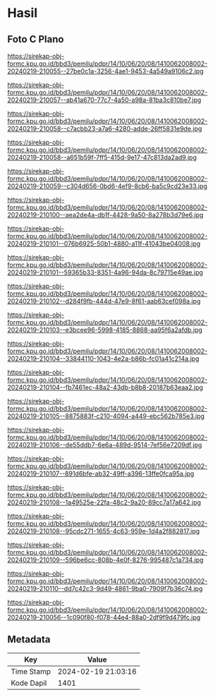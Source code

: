 # Hasil

## Foto C Plano

https://sirekap-obj-formc.kpu.go.id/bbd3/pemilu/pdpr/14/10/06/20/08/1410062008002-20240219-210055--27be0c1a-3256-4ae1-9453-4a549a9106c2.jpg

https://sirekap-obj-formc.kpu.go.id/bbd3/pemilu/pdpr/14/10/06/20/08/1410062008002-20240219-210057--ab41a670-77c7-4a50-a98a-81ba3c810be7.jpg

https://sirekap-obj-formc.kpu.go.id/bbd3/pemilu/pdpr/14/10/06/20/08/1410062008002-20240219-210058--c7acbb23-a7a6-4280-adde-26ff5831e9de.jpg

https://sirekap-obj-formc.kpu.go.id/bbd3/pemilu/pdpr/14/10/06/20/08/1410062008002-20240219-210058--a651b59f-7ff5-415d-9e17-47c813da2ad9.jpg

https://sirekap-obj-formc.kpu.go.id/bbd3/pemilu/pdpr/14/10/06/20/08/1410062008002-20240219-210059--c304d656-0bd6-4ef9-8cb6-ba5c9cd23e33.jpg

https://sirekap-obj-formc.kpu.go.id/bbd3/pemilu/pdpr/14/10/06/20/08/1410062008002-20240219-210100--aea2de4a-db1f-4428-9a50-8a278b3d79e6.jpg

https://sirekap-obj-formc.kpu.go.id/bbd3/pemilu/pdpr/14/10/06/20/08/1410062008002-20240219-210101--076b6925-50b1-4880-a11f-41043be04008.jpg

https://sirekap-obj-formc.kpu.go.id/bbd3/pemilu/pdpr/14/10/06/20/08/1410062008002-20240219-210101--59365b33-8351-4a96-94da-8c79715e49ae.jpg

https://sirekap-obj-formc.kpu.go.id/bbd3/pemilu/pdpr/14/10/06/20/08/1410062008002-20240219-210102--d284f9fb-444d-47e9-8f61-aab63cef098a.jpg

https://sirekap-obj-formc.kpu.go.id/bbd3/pemilu/pdpr/14/10/06/20/08/1410062008002-20240219-210103--e3bcee96-5998-4185-8868-aa95f6a2afdb.jpg

https://sirekap-obj-formc.kpu.go.id/bbd3/pemilu/pdpr/14/10/06/20/08/1410062008002-20240219-210104--33844110-1043-4e2a-b86b-fc01a41c214a.jpg

https://sirekap-obj-formc.kpu.go.id/bbd3/pemilu/pdpr/14/10/06/20/08/1410062008002-20240219-210104--fb7461ec-48a2-43db-b8b8-20187b63eaa2.jpg

https://sirekap-obj-formc.kpu.go.id/bbd3/pemilu/pdpr/14/10/06/20/08/1410062008002-20240219-210105--8875883f-c210-4094-a449-ebc562b785e3.jpg

https://sirekap-obj-formc.kpu.go.id/bbd3/pemilu/pdpr/14/10/06/20/08/1410062008002-20240219-210106--de55ddb7-6e6a-489d-9514-7ef56e7209df.jpg

https://sirekap-obj-formc.kpu.go.id/bbd3/pemilu/pdpr/14/10/06/20/08/1410062008002-20240219-210107--891d6bfe-ab32-49ff-a396-13ffe0fca95a.jpg

https://sirekap-obj-formc.kpu.go.id/bbd3/pemilu/pdpr/14/10/06/20/08/1410062008002-20240219-210108--1a49525e-22fa-48c2-9a20-89cc7a17a642.jpg

https://sirekap-obj-formc.kpu.go.id/bbd3/pemilu/pdpr/14/10/06/20/08/1410062008002-20240219-210108--95cdc271-1655-4c63-959e-1d4a2f882817.jpg

https://sirekap-obj-formc.kpu.go.id/bbd3/pemilu/pdpr/14/10/06/20/08/1410062008002-20240219-210109--596be6cc-808b-4e0f-8276-995487c1a734.jpg

https://sirekap-obj-formc.kpu.go.id/bbd3/pemilu/pdpr/14/10/06/20/08/1410062008002-20240219-210110--dd7c42c3-9d49-4861-9ba0-7909f7b36c74.jpg

https://sirekap-obj-formc.kpu.go.id/bbd3/pemilu/pdpr/14/10/06/20/08/1410062008002-20240219-210056--1c090f80-f078-44e4-88a0-2df9f9d479fc.jpg


## Metadata

| Key        | Value               |
| ---------- | ------------------- |
| Time Stamp | 2024-02-19 21:03:16 |
| Kode Dapil | 1401                |



